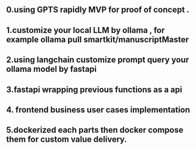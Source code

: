 ## 0.using GPTS rapidly MVP for proof of concept .
## 1.customize your local LLM by ollama , for example ollama pull smartkit/manuscriptMaster
## 2.using langchain customize prompt query your ollama model by fastapi
## 3.fastapi wrapping previous functions as a api
## 4. frontend  business  user cases implementation
## 5.dockerized each parts then docker compose them for custom value delivery.

